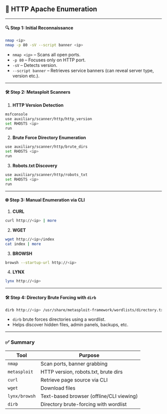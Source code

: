 
## 🧠 HTTP Apache Enumeration 

---

#### 🔍 Step 1: Initial Reconnaissance

```bash
nmap <ip>
nmap -p 80 -sV --script banner <ip>
```

* `nmap <ip>` – Scans all open ports.
* `-p 80` – Focuses only on HTTP port.
* `-sV` – Detects version.
* `--script banner` – Retrieves service banners (can reveal server type, version etc.).

---

#### 🛠️ Step 2: Metasploit Scanners

1. **HTTP Version Detection**

```bash
msfconsole
use auxiliary/scanner/http/http_version
set RHOSTS <ip>
run
```

2. **Brute Force Directory Enumeration**

```bash
use auxiliary/scanner/http/brute_dirs
set RHOSTS <ip>
run
```

3. **Robots.txt Discovery**

```bash
use auxiliary/scanner/http/robots_txt
set RHOSTS <ip>
run
```

---

#### 🌐 Step 3: Manual Enumeration via CLI

1. **CURL**

```bash
curl http://<ip> | more
```

2. **WGET**

```bash
wget http://<ip>/index
cat index | more
```

3. **BROWSH**

```bash
browsh --startup-url http://<ip>
```

4. **LYNX**

```bash
lynx http://<ip>
```

---

#### 🛠️ Step 4: Directory Brute Forcing with `dirb`

```bash
dirb http://<ip> /usr/share/metasploit-framework/wordlists/directory.txt
```

* `dirb` brute forces directories using a wordlist.
* Helps discover hidden files, admin panels, backups, etc.

---

### ✅ Summary

| Tool          | Purpose                                  |
| ------------- | ---------------------------------------- |
| `nmap`        | Scan ports, banner grabbing              |
| `metasploit`  | HTTP version, robots.txt, brute dirs     |
| `curl`        | Retrieve page source via CLI             |
| `wget`        | Download files                           |
| `lynx/browsh` | Text-based browser (offline/CLI viewing) |
| `dirb`        | Directory brute-forcing with wordlist    |
